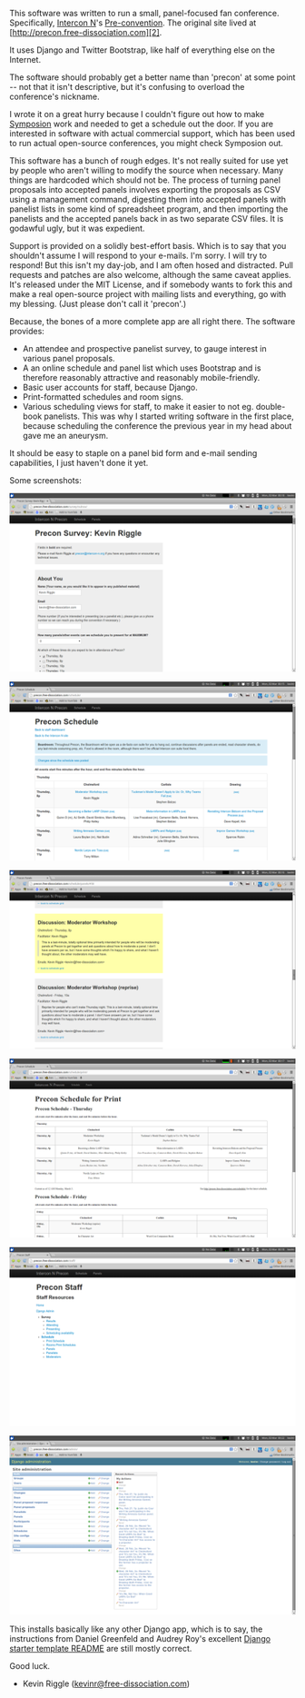 This software was written to run a small, panel-focused fan conference.  Specifically, [Intercon N][0]'s [Pre-convention][1].  The original site lived at [http://precon.free-dissociation.com][2].

[0]: http://www.interactiveliterature.org/N/
[1]: http://www.interactiveliterature.org/N/Thursday.php
[2]: http://precon.free-dissociation.com

It uses Django and Twitter Bootstrap, like half of everything else on the Internet.

The software should probably get a better name than 'precon' at some point -- not that it isn't descriptive, but it's confusing to overload the conference's nickname.

I wrote it on a great hurry because I couldn't figure out how to make [Symposion][3] work and needed to get a schedule out the door.  If you are interested in software with actual commercial support, which has been used to run actual open-source conferences, you might check Symposion out.

[3]: http://eldarion.com/symposion/

This software has a bunch of rough edges.  It's not really suited for use yet by people who aren't willing to modify the source when necessary.  Many things are hardcoded which should not be.  The process of turning panel proposals into accepted panels involves exporting the proposals as CSV using a management command, digesting them into accepted panels with panelist lists in some kind of spreadsheet program, and then importing the panelists and the accepted panels back in as two separate CSV files.  It is godawful ugly, but it was expedient.

Support is provided on a solidly best-effort basis.  Which is to say that you shouldn't assume I will respond to your e-mails.  I'm sorry.  I will try to respond!  But this isn't my day-job, and I am often hosed and distracted.  Pull requests and patches are also welcome, although the same caveat applies.  It's released under the MIT License, and if somebody wants to fork this and make a real open-source project with mailing lists and everything, go with my blessing.  (Just please don't call it 'precon'.)

Because, the bones of a more complete app are all right there.  The software provides:

* An attendee and prospective panelist survey, to gauge interest in various panel proposals.
* A an online schedule and panel list which uses Bootstrap and is therefore reasonably attractive and reasonably mobile-friendly.
* Basic user accounts for staff, because Django.
* Print-formatted schedules and room signs.
* Various scheduling views for staff, to make it easier to not eg. double-book panelists.  This was why I started writing software in the first place, because scheduling the conference the previous year in my head about gave me an aneurysm.

It should be easy to staple on a panel bid form and e-mail sending capabilities, I just haven't done it yet.

Some screenshots:

[![precon survey][precon survey]][precon survey]

[![precon schedule][precon schedule]][precon schedule]

[![precon panel list][precon panel list]][precon panel list]

[![precon schedule print][precon schedule print]][precon schedule print]

[![precon staff][precon staff]][precon staff]

[![precon admin][precon admin]][precon admin]

[precon survey]: https://github.com/kevinr/precon-project/raw/master/img/precon-survey.png
[precon schedule]: https://github.com/kevinr/precon-project/raw/master/img/precon-schedule.png
[precon panel list]: https://github.com/kevinr/precon-project/raw/master/img/precon-panel-list.png
[precon schedule print]: https://github.com/kevinr/precon-project/raw/master/img/precon-schedule-print.png
[precon staff]: https://github.com/kevinr/precon-project/raw/master/img/precon-staff.png
[precon admin]: https://github.com/kevinr/precon-project/raw/master/img/precon-admin.png

This installs basically like any other Django app, which is to say, the instructions from Daniel Greenfeld and Audrey Roy's excellent [Django starter template README][4] are still mostly correct.

[4]: https://github.com/kevinr/precon-project/blob/master/README.twoscoops-template.rst

Good luck.

- Kevin Riggle (kevinr@free-dissociation.com)
